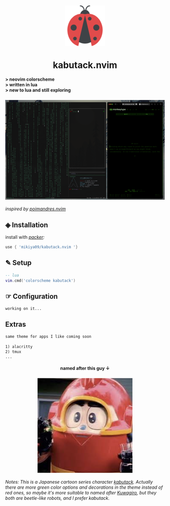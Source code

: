 

<h3 align="center"><img src="./assets/ladybug.png"></h3>
<h1 align="center">kabutack.nvim</h1>

**> neovim colorscheme** <br>
**> written in lua** <br>
**> new to lua and still exploring** <br>
<h3 align="center"><img src="./assets/appearance.png" width=900></h3>

*inspired by [poimandres.nvim](https://github.com/olivercederborg/poimandres.nvim)*

## &#x25c8; Installation
install with *[packer]():*
```lua
use { 'mikiya09/kabutack.nvim '}
```
##  &#x270e; Setup
```lua
-- lua 
vim.cmd('colorscheme kabutack')
```
## &#x261e; Configuration
```
working on it...
```
## Extras
```
same theme for apps I like coming soon

1) alacritty 
2) tmux
...
```

<h4 align="center">named after this guy &#x2193;</h4>
<h3 align="center"><img src="./assets/kabutack.png" width=300></h3>

*Notes:
This is a Japanese cartoon series character [kabutack](https://metalheroes.fandom.com/wiki/Kabutack). 
Actually there are more green color options and decorations in the theme instead of red ones, 
so maybe it's more suitable to named after [Kuwagiro](https://metalheroes.fandom.com/wiki/Kuwagiro),
but they both are beetle-like robots, and I prefer kabutack.*

